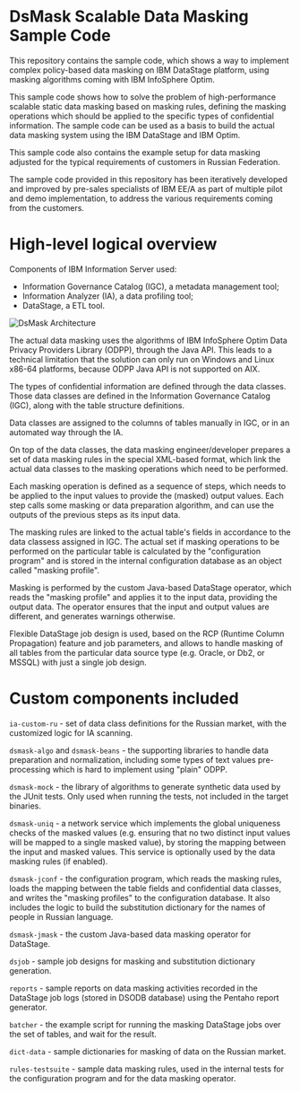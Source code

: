 # DsMask Scalable Data Masking Sample Code

This repository contains the sample code, which shows a way to implement complex
policy-based data masking on IBM DataStage platform, using masking
algorithms coming with IBM InfoSphere Optim.

This sample code shows how to solve the problem of high-performance scalable
static data masking based on masking rules, defining the masking operations
which should be applied to the specific types of confidential information.
The sample code can be used as a basis to build the actual data masking system
using the IBM DataStage and IBM Optim.

This sample code also contains the example setup for data masking adjusted
for the typical requirements of customers in Russian Federation.

The sample code provided in this repository has been iteratively developed
and improved by pre-sales specialists of IBM EE/A as part of multiple
pilot and demo implementation, to address the various requirements coming
from the customers.


# High-level logical overview

Components of IBM Information Server used:
- Information Governance Catalog (IGC), a metadata management tool;
- Information Analyzer (IA), a data profiling tool;
- DataStage, a ETL tool.

![DsMask Architecture](https://github.ibm.com/MZinal/dsmask-publish/blob/master/docs/dsmask-solution-schema.png)

The actual data masking uses the algorithms of IBM InfoSphere Optim
Data Privacy Providers Library (ODPP), through the Java API.
This leads to a technical limitation that the solution can only
run on Windows and Linux x86-64 platforms, because ODPP Java API
is not supported on AIX.

The types of confidential information are defined through the data classes.
Those data classes are defined in the Information Governance Catalog (IGC),
along with the table structure definitions.

Data classes are assigned to the columns of tables manually in IGC,
or in an automated way through the IA.

On top of the data classes, the data masking engineer/developer
prepares a set of data masking rules in the special XML-based format,
which link the actual data classes to the masking operations which
need to be performed.

Each masking operation is defined as a sequence of steps, which
needs to be applied to the input values to provide the (masked)
output values. Each step calls some masking or data preparation
algorithm, and can use the outputs of the previous steps as its
input data.

The masking rules are linked to the actual table's fields in
accordance to the data classess assigned in IGC. The actual set
if masking operations to be performed on the particular table
is calculated by the "configuration program" and is stored
in the internal configuration database as an object called
"masking profile".

Masking is performed by the custom Java-based DataStage operator,
which reads the "masking profile" and applies it to the input data,
providing the output data. The operator ensures that the input
and output values are different, and generates warnings otherwise.

Flexible DataStage job design is used, based on the RCP (Runtime
Column Propagation) feature and job parameters, and allows to handle
masking of all tables from the particular data source type (e.g. Oracle, 
or Db2, or MSSQL) with just a single job design.

# Custom components included

`ia-custom-ru` - set of data class definitions for the Russian market,
with the customized logic for IA scanning.

`dsmask-algo` and `dsmask-beans` - the supporting libraries to handle
data preparation and normalization, including some types of text values
pre-processing which is hard to implement using "plain" ODPP.

`dsmask-mock` - the library of algorithms to generate synthetic data
used by the JUnit tests. Only used when running the tests, not included
in the target binaries.

`dsmask-uniq` - a network service which implements the global uniqueness
checks of the masked values (e.g. ensuring that no two distinct input values
will be mapped to a single masked value), by storing the mapping between
the input and masked values. This service is optionally used by
the data masking rules (if enabled).

`dsmask-jconf` - the configuration program, which reads the masking rules,
loads the mapping between the table fields and confidential data classes,
and writes the "masking profiles" to the configuration database. It also
includes the logic to build the substitution dictionary for the names
of people in Russian language.

`dsmask-jmask` - the custom Java-based data masking operator for DataStage.

`dsjob` - sample job designs for masking and substitution dictionary
generation.

`reports` - sample reports on data masking activities recorded
in the DataStage job logs (stored in DSODB database) using the Pentaho
report generator.

`batcher` - the example script for running the masking DataStage jobs over
the set of tables, and wait for the result.

`dict-data` - sample dictionaries for masking of data on the Russian market.

`rules-testsuite` - sample data masking rules, used in the internal tests
for the configuration program and for the data masking operator.

